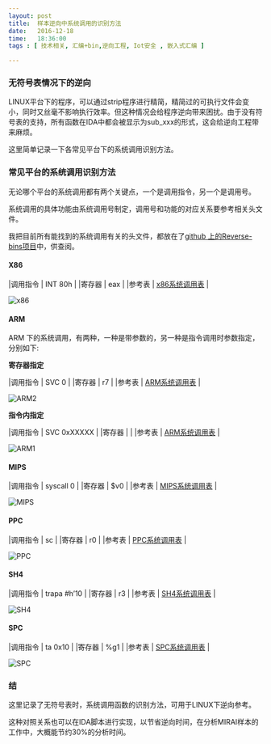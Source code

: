 ```yaml
--- 
layout: post
title:  样本逆向中系统调用的识别方法
date:   2016-12-18
time:   18:36:00
tags : [ 技术相关, 汇编+bin,逆向工程, Iot安全 , 嵌入式汇编 ]

---
```


### 无符号表情况下的逆向

LINUX平台下的程序，可以通过strip程序进行精简，精简过的可执行文件会变小，同时又丝毫不影响执行效率。但这种情况会给程序逆向带来困扰。由于没有符号表的支持，所有函数在IDA中都会被显示为sub_xxx的形式，这会给逆向工程带来麻烦。

这里简单记录一下各常见平台下的系统调用识别方法。


### 常见平台的系统调用识别方法

无论哪个平台的系统调用都有两个关键点，一个是调用指令，另一个是调用号。

系统调用的具体功能由系统调用号制定，调用号和功能的对应关系要参考相关头文件。

我把目前所有能找到的系统调用有关的头文件，都放在了[github 上的Reverse-bins项目](https://github.com/rootkiter/Reverse-bins/tree/master/syscall_header)中，供查阅。

#### X86

|调用指令 |  INT 80h |
|寄存器  | eax |
|参考表  | [x86系统调用表](https://github.com/rootkiter/Reverse-bins/blob/master/syscall_header/i586_unistd_32.h) |

![x86](/images/2016_12_18_18_03/1.png)

#### ARM

ARM 下的系统调用，有两种，一种是带参数的，另一种是指令调用时参数指定，分别如下:

**寄存器指定**

|调用指令 |  SVC 0 |
|寄存器  | r7 |
|参考表  | [ARM系统调用表](https://github.com/rootkiter/Reverse-bins/blob/master/syscall_header/armv5l_unistd.h) |


![ARM2](/images/2016_12_18_18_03/3.png)

**指令内指定** 

|调用指令 |  SVC 0xXXXXX |
|寄存器  |  |
|参考表  | [ARM系统调用表](https://github.com/rootkiter/Reverse-bins/blob/master/syscall_header/armv5l_unistd.h) |

![ARM1](/images/2016_12_18_18_03/2.png)

#### MIPS

|调用指令 |  syscall 0 |
|寄存器  | $v0 |
|参考表  | [MIPS系统调用表](https://github.com/rootkiter/Reverse-bins/blob/master/syscall_header/mips_unistd.h) |


![MIPS](/images/2016_12_18_18_03/4.png)

#### PPC

|调用指令 |  sc |
|寄存器  | r0 |
|参考表  | [PPC系统调用表](https://github.com/rootkiter/Reverse-bins/blob/master/syscall_header/powerpc-440fp_unistd.h) |


![PPC](/images/2016_12_18_18_03/5.png)

#### SH4

|调用指令 |  trapa #h’10 |
|寄存器  | r3 |
|参考表  | [SH4系统调用表](https://github.com/rootkiter/Reverse-bins/blob/master/syscall_header/sh4_unistd_32.h) |


![SH4](/images/2016_12_18_18_03/6.png)

#### SPC

|调用指令 |  ta 0x10 |
|寄存器  | %g1 |
|参考表  | [SPC系统调用表](https://github.com/rootkiter/Reverse-bins/blob/master/syscall_header/sparc_unistd.h) |


![SPC](/images/2016_12_18_18_03/7.png)

### 结

这里记录了无符号表时，系统调用函数的识别方法，可用于LINUX下逆向参考。

这种对照关系也可以在IDA脚本进行实现，以节省逆向时间，在分析MIRAI样本的工作中，大概能节约30%的分析时间。
